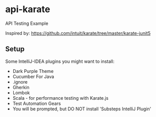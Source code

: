 # api-karate

API Testing Example

Inspired by: https://github.com/intuit/karate/tree/master/karate-junit5

## Setup

Some IntelliJ-IDEA plugins you might want to install:
* Dark Purple Theme
* Cucumber For Java
* .ignore
* Gherkin
* Lombok
* Scala - for performance testing with Karate.js
* Test Automation Gears
* You will be prompted, but DO NOT install 'Substeps IntelliJ Plugin'



